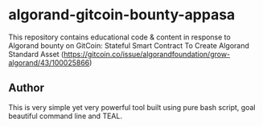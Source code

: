 # algorand-gitcoin-bounty-appasa
This repository contains educational code &amp; content in response to Algorand bounty on GitCoin: Stateful Smart Contract To Create Algorand Standard Asset (https://gitcoin.co/issue/algorandfoundation/grow-algorand/43/100025866)

## Author
This is very simple yet very powerful tool built using pure bash script, goal beautiful command line and TEAL.
